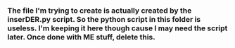 ### The file I'm trying to create is actually created by the inserDER.py script. So the python script in this folder is useless. I'm keeping it here though cause I may need the script later. Once done with ME stuff, delete this. 
